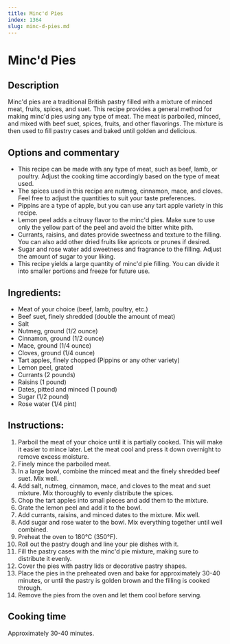 ```yaml
---
title: Minc'd Pies
index: 1364
slug: minc-d-pies.md
---
```


# Minc'd Pies

## Description
Minc'd pies are a traditional British pastry filled with a mixture of minced meat, fruits, spices, and suet. This recipe provides a general method for making minc'd pies using any type of meat. The meat is parboiled, minced, and mixed with beef suet, spices, fruits, and other flavorings. The mixture is then used to fill pastry cases and baked until golden and delicious.

## Options and commentary
- This recipe can be made with any type of meat, such as beef, lamb, or poultry. Adjust the cooking time accordingly based on the type of meat used.
- The spices used in this recipe are nutmeg, cinnamon, mace, and cloves. Feel free to adjust the quantities to suit your taste preferences.
- Pippins are a type of apple, but you can use any tart apple variety in this recipe.
- Lemon peel adds a citrusy flavor to the minc'd pies. Make sure to use only the yellow part of the peel and avoid the bitter white pith.
- Currants, raisins, and dates provide sweetness and texture to the filling. You can also add other dried fruits like apricots or prunes if desired.
- Sugar and rose water add sweetness and fragrance to the filling. Adjust the amount of sugar to your liking.
- This recipe yields a large quantity of minc'd pie filling. You can divide it into smaller portions and freeze for future use.

## Ingredients:
- Meat of your choice (beef, lamb, poultry, etc.)
- Beef suet, finely shredded (double the amount of meat)
- Salt
- Nutmeg, ground (1/2 ounce)
- Cinnamon, ground (1/2 ounce)
- Mace, ground (1/4 ounce)
- Cloves, ground (1/4 ounce)
- Tart apples, finely chopped (Pippins or any other variety)
- Lemon peel, grated
- Currants (2 pounds)
- Raisins (1 pound)
- Dates, pitted and minced (1 pound)
- Sugar (1/2 pound)
- Rose water (1/4 pint)

## Instructions:
1. Parboil the meat of your choice until it is partially cooked. This will make it easier to mince later. Let the meat cool and press it down overnight to remove excess moisture.
2. Finely mince the parboiled meat.
3. In a large bowl, combine the minced meat and the finely shredded beef suet. Mix well.
4. Add salt, nutmeg, cinnamon, mace, and cloves to the meat and suet mixture. Mix thoroughly to evenly distribute the spices.
5. Chop the tart apples into small pieces and add them to the mixture.
6. Grate the lemon peel and add it to the bowl.
7. Add currants, raisins, and minced dates to the mixture. Mix well.
8. Add sugar and rose water to the bowl. Mix everything together until well combined.
9. Preheat the oven to 180°C (350°F).
10. Roll out the pastry dough and line your pie dishes with it.
11. Fill the pastry cases with the minc'd pie mixture, making sure to distribute it evenly.
12. Cover the pies with pastry lids or decorative pastry shapes.
13. Place the pies in the preheated oven and bake for approximately 30-40 minutes, or until the pastry is golden brown and the filling is cooked through.
14. Remove the pies from the oven and let them cool before serving.

## Cooking time
Approximately 30-40 minutes.